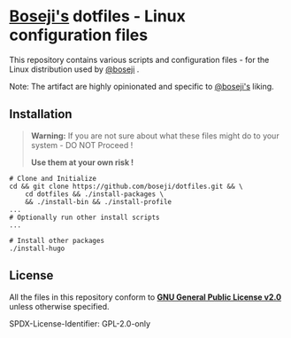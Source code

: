 # [Boseji's](https://github.com/boseji) dotfiles - Linux configuration files

This repository contains various scripts and configuration files -
for the Linux distribution used by [@boseji](https://github.com/boseji) .

Note: The artifact are highly opinionated and specific to 
[@boseji's](https://boseji.com) liking.

## Installation

> **Warning:** If you are not sure about what these files
> might do to your system - DO NOT Proceed !
>
> **Use them at your own risk !**

```shell
# Clone and Initialize
cd && git clone https://github.com/boseji/dotfiles.git && \
    cd dotfiles && ./install-packages \
    && ./install-bin && ./install-profile
...
# Optionally run other install scripts
...

# Install other packages
./install-hugo

```

## License

All the files in this repository conform to 
[**GNU General Public License v2.0**](LICENSE)
unless otherwise specified.

SPDX-License-Identifier: GPL-2.0-only
